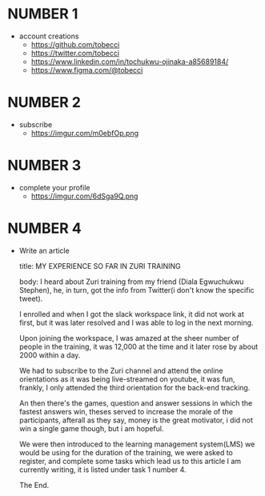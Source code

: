 # NUMBER 1
* account creations 
    * https://github.com/tobecci
    * https://twitter.com/tobecci
    * https://www.linkedin.com/in/tochukwu-ojinaka-a85689184/
    * https://www.figma.com/@tobecci

# NUMBER 2
* subscribe
    * https://imgur.com/m0ebfOp.png

# NUMBER 3
* complete your profile
    * https://imgur.com/6dSga9Q.png

# NUMBER 4
* Write an article
    
    title: MY EXPERIENCE SO FAR IN ZURI TRAINING

    body: I heard about Zuri training from my friend (Diala Egwuchukwu Stephen), he, in turn, got the info from Twitter(i don't know the specific tweet).

    I enrolled and when I got the slack workspace link, it did not work at first, but it was later resolved and I was able to log in the next morning.

    Upon joining the workspace, I was amazed at the sheer number of people in the training, it was 12,000 at the time and it later rose by about 2000 within a day.

    We had to subscribe to the Zuri channel and attend the online orientations as it was being live-streamed on youtube, it was fun, frankly, I only attended the third orientation for the back-end tracking.

    An then there's the games, question and answer sessions in which the fastest answers win, theses served to increase the morale of the participants, afterall as they say, money is the great motivator, i did not win a single game though, but i am hopeful.

    We were then introduced to the learning management system(LMS) we would be using for the duration of the training, we were asked to register, and complete some tasks which lead us to this article I am currently writing, it is listed under task 1 number 4. 

    The End.
